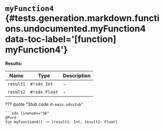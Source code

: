 [//]: # (DO NOT EDIT THIS FILE DIRECTLY. Instead, edit the corresponding stub file and execute `npm run docs:api`.)

# <code class="doc-symbol doc-symbol-function"></code> `myFunction4` {#tests.generation.markdown.functions.undocumented.myFunction4 data-toc-label='[function] myFunction4'}

**Results:**

| Name | Type | Description |
|------|------|-------------|
| `result1` | `#!sds Int` | - |
| `result2` | `#!sds Float` | - |

??? quote "Stub code in `main.sdsstub`"

    ```sds linenums="16"
    @Pure
    fun myFunction4() -> (result1: Int, result2: Float)
    ```
